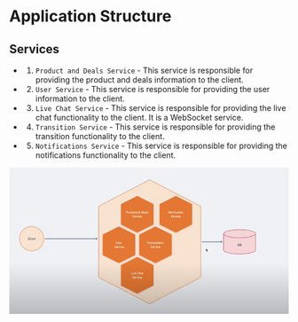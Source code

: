 # Application Structure

## Services

- 1. `Product and Deals Service` - This service is responsible for providing the product and deals information to the client. 

- 2. `User Service` - This service is responsible for providing the user information to the client. 

- 3. `Live Chat Service` - This service is responsible for providing the live chat functionality to the client. It is a WebSocket service.

- 4. `Transition Service` - This service is responsible for providing the transition functionality to the client. 

- 5. `Notifications Service` - This service is responsible for providing the notifications functionality to the client. 

![Application Structure](./assets//application-structure.png)
